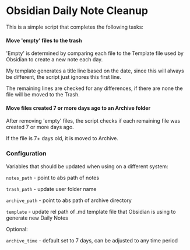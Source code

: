 # Obsidian Daily Note Cleanup

This is a simple script that completes the following tasks:
#### Move 'empty' files to the trash

'Empty' is determined by comparing each file to the Template file used by Obsidian to create a new note each day.

My template generates a title line based on the date, since this will always be different, the script just ignores this first line.

The remaining lines are checked for any differences, if there are none the file will be moved to the Trash.

#### Move files created 7 or more days ago to an Archive folder

After removing 'empty' files, the script checks if each remaining file was created 7 or more days ago.

If the file is 7+ days old, it is moved to Archive.


### Configuration

Variables that should be updated when using on a different system:

`notes_path` - point to abs path of notes

`trash_path` - update user folder name

`archive_path` - point to abs path of archive directory

`template` - update rel path of .md template file that Obsidian is using to generate new Daily Notes

Optional:

`archive_time` - default set to 7 days, can be adjusted to any time period
